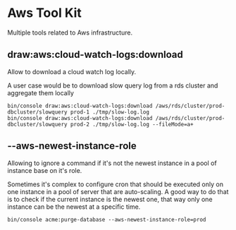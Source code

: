 # Aws Tool Kit

Multiple tools related to Aws infrastructure.

## draw:aws:cloud-watch-logs:download

Allow to download a cloud watch log locally.

A user case would be to download slow query log from a rds cluster and aggregate them locally

    bin/console draw:aws:cloud-watch-logs:download /aws/rds/cluster/prod-dbcluster/slowquery prod-1 ./tmp/slow-log.log
    bin/console draw:aws:cloud-watch-logs:download /aws/rds/cluster/prod-dbcluster/slowquery prod-2 ./tmp/slow-log.log --fileMode=a+
    
## --aws-newest-instance-role

Allowing to ignore a command if it's not the newest instance in a pool of instance base on it's role.

Sometimes it's complex to configure cron that should be executed only on one instance in a pool of server that are
auto-scaling. A good way to do that is to check if the current instance is the newest one, that way only one instance
can be the newest at a specific time.

    bin/console acme:purge-database --aws-newest-instance-role=prod
